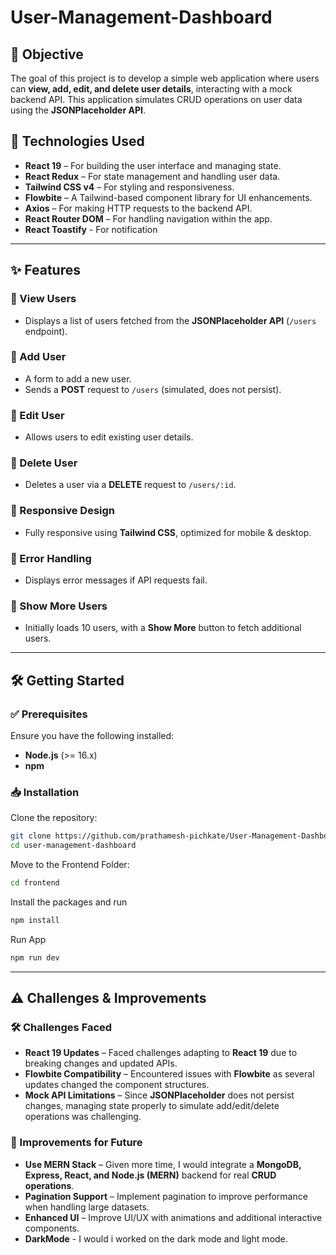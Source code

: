 # User-Management-Dashboard

## 📌 Objective

The goal of this project is to develop a simple web application where users can **view, add, edit, and delete user details**, interacting with a mock backend API. This application simulates CRUD operations on user data using the **JSONPlaceholder API**.

## 🚀 Technologies Used

- **React 19** – For building the user interface and managing state.
- **React Redux** – For state management and handling user data.
- **Tailwind CSS v4** – For styling and responsiveness.
- **Flowbite** – A Tailwind-based component library for UI enhancements.
- **Axios** – For making HTTP requests to the backend API.
- **React Router DOM** – For handling navigation within the app.
- **React Toastify** - For notification

---

## ✨ Features

### 🔹 View Users
- Displays a list of users fetched from the **JSONPlaceholder API** (`/users` endpoint).

### 🔹 Add User
- A form to add a new user.
- Sends a **POST** request to `/users` (simulated, does not persist).

### 🔹 Edit User
- Allows users to edit existing user details.

### 🔹 Delete User
- Deletes a user via a **DELETE** request to `/users/:id`.

### 🔹 Responsive Design
- Fully responsive using **Tailwind CSS**, optimized for mobile & desktop.

### 🔹 Error Handling
- Displays error messages if API requests fail.

### 🔹 Show More Users
- Initially loads 10 users, with a **Show More** button to fetch additional users.

---

## 🛠️ Getting Started

### ✅ Prerequisites

Ensure you have the following installed:

- **Node.js** (>= 16.x)
- **npm** 

### 📥 Installation

Clone the repository:

```sh
git clone https://github.com/prathamesh-pichkate/User-Management-Dashboard.git
cd user-management-dashboard
```

Move to the Frontend Folder:

```sh
cd frontend
```

Install the packages and run

```sh
npm install
```
Run App

```sh
npm run dev
```

---

## ⚠️ Challenges & Improvements

### 🛠️ Challenges Faced
- **React 19 Updates** – Faced challenges adapting to **React 19** due to breaking changes and updated APIs.  
- **Flowbite Compatibility** – Encountered issues with **Flowbite** as several updates changed the component structures.  
- **Mock API Limitations** – Since **JSONPlaceholder** does not persist changes, managing state properly to simulate add/edit/delete operations was challenging.  

### 🔮 Improvements for Future
- **Use MERN Stack** – Given more time, I would integrate a **MongoDB, Express, React, and Node.js (MERN)** backend for real **CRUD operations**.  
- **Pagination Support** – Implement pagination to improve performance when handling large datasets.  
- **Enhanced UI** – Improve UI/UX with animations and additional interactive components. 
- **DarkMode** - I would i worked on the dark mode and light mode.


